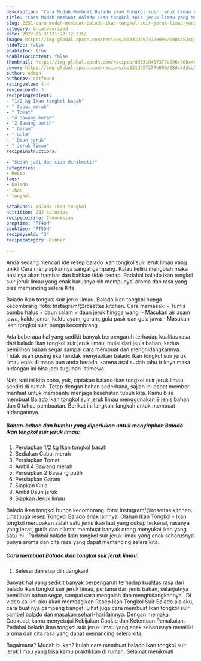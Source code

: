 ```yaml
---
description: "Cara Mudah Membuat Balado ikan tongkol suir jeruk limau yang Mantap"
title: "Cara Mudah Membuat Balado ikan tongkol suir jeruk limau yang Mantap"
slug: 2251-cara-mudah-membuat-balado-ikan-tongkol-suir-jeruk-limau-yang-mantap
category: Uncategorized
date: 2022-05-31T21:22:12.335Z
image: https://img-global.cpcdn.com/recipes/dd331d457377e096/680x482cq70/balado-ikan-tongkol-suir-jeruk-limau-foto-resep-utama.jpg
hideToc: false
enableToc: true
enableTocContent: false
thumbnail: https://img-global.cpcdn.com/recipes/dd331d457377e096/680x482cq70/balado-ikan-tongkol-suir-jeruk-limau-foto-resep-utama.jpg
cover: https://img-global.cpcdn.com/recipes/dd331d457377e096/680x482cq70/balado-ikan-tongkol-suir-jeruk-limau-foto-resep-utama.jpg
author: Admin
authorAv: notfound
ratingvalue: 4.4
reviewcount: 3
recipeingredient:
- "1/2 kg Ikan tongkol basah"
- " Cabai merah"
- " Tomat"
- "4 Bawang merah"
- "2 Bawang putih"
- " Garam"
- " Gula"
- " Daun jeruk"
- " Jeruk limau"
recipeinstructions:

- "Sudah jadi dan siap dinikmati!"
categories:
- Resep
tags:
- balado
- ikan
- tongkol

katakunci: balado ikan tongkol 
nutrition: 292 calories
recipecuisine: Indonesian
preptime: "PT40M"
cooktime: "PT55M"
recipeyield: "3"
recipecategory: Dinner

---
```





Anda sedang mencari ide resep balado ikan tongkol suir jeruk limau yang unik? Cara menyiapkannya sangat gampang. Kalau keliru mengolah maka hasilnya akan hambar dan bahkan tidak sedap. Padahal balado ikan tongkol suir jeruk limau yang enak harusnya sih mempunyai aroma dan rasa yang bisa memancing selera Kita.





Balado ikan tongkol suir jeruk limau. Balado ikan tongkol bunga kecombrang. foto: Instagram/@rosettas.kitchen. Cara memasak: - Tumis bumbu halus + daun salam + daun jeruk hingga wangi - Masukan air asam jawa, kaldu jamur, kaldu ayam, garam, gula pasir dan gula jawa - Masukan ikan tongkol suir, bunga kecombrang.

Ada beberapa hal yang sedikit banyak berpengaruh terhadap kualitas rasa dari balado ikan tongkol suir jeruk limau, mulai dari jenis bahan, kedua pemilihan bahan segar sampai cara membuat dan menghidangkannya. Tidak usah pusing jika hendak menyiapkan balado ikan tongkol suir jeruk limau enak di mana pun anda berada, karena asal sudah tahu triknya maka hidangan ini bisa jadi suguhan istimewa.






Nah, kali ini kita coba, yuk, ciptakan balado ikan tongkol suir jeruk limau sendiri di rumah. Tetap dengan bahan sederhana, sajian ini dapat memberi manfaat untuk membantu menjaga kesehatan tubuh kita. Kamu bisa membuat Balado ikan tongkol suir jeruk limau menggunakan 9 jenis bahan dan 0 tahap pembuatan. Berikut ini langkah-langkah untuk membuat hidangannya.

<!--inarticleads1-->

##### Bahan-bahan dan bumbu yang diperlukan untuk menyiapkan Balado ikan tongkol suir jeruk limau:

1. Persiapkan 1/2 kg Ikan tongkol basah
1. Sediakan  Cabai merah
1. Persiapkan  Tomat
1. Ambil 4 Bawang merah
1. Persiapkan 2 Bawang putih
1. Persiapkan  Garam
1. Siapkan  Gula
1. Ambil  Daun jeruk
1. Siapkan  Jeruk limau


Balado ikan tongkol bunga kecombrang. foto: Instagram/@rosettas.kitchen. Lihat juga resep Tongkol Balado enak lainnya. Olahan Ikan Tongkol - Ikan tongkol merupakan salah satu jenis ikan laut yang cukup terkenal, rasanya yang lezat, gurih dan nikmat membuat banyak orang menyukai ikan yang satu ini.. Padahal balado ikan tongkol suir jeruk limau yang enak seharusnya punya aroma dan cita rasa yang dapat memancing selera kita. 

<!--inarticleads2-->

##### Cara membuat Balado ikan tongkol suir jeruk limau:


1. Selesai dan siap dihidangkan!

Banyak hal yang sedikit banyak berpengaruh terhadap kualitas rasa dari balado ikan tongkol suir jeruk limau, pertama dari jenis bahan, selanjutnya pemilihan bahan segar, sampai cara mengolah dan menghidangkannya.. Di video kali ini aku akan membagikan Resep Ikan Tongkol Suir Balado ala aku, cara buat nya gampang banget. Lihat juga cara membuat Ikan tongkol suir sambel balado dan masakan sehari-hari lainnya. Dengan memakai Cookpad, kamu menyetujui Kebijakan Cookie dan Ketentuan Pemakaian. Padahal balado ikan tongkol suir jeruk limau yang enak seharusnya memiliki aroma dan cita rasa yang dapat memancing selera kita. 

Bagaimana? Mudah bukan? Itulah cara membuat balado ikan tongkol suir jeruk limau yang bisa kamu praktikkan di rumah. Selamat menikmati

